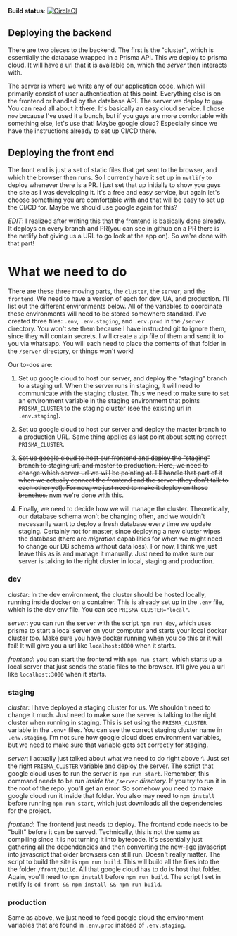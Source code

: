 __Build status__: [![CircleCI](https://circleci.com/gh/kristojorg/snapsend/tree/master.svg?style=svg)](https://circleci.com/gh/kristojorg/snapsend/tree/master)


## Deploying the backend

There are two pieces to the backend. The first is the "cluster", which is essentially the database wrapped in a Prisma API. This we deploy to prisma cloud. It will have a url that it is available on, which the _server_ then interacts with. 

The server is where we write any of our application code, which will primarily consist of user authentication at this point. Everything else is on the frontend or handled by the database API. The server we deploy to [`now`](https://zeit.co/now). You can read all about it there. It's basically an easy cloud service. I chose `now` because I've used it a bunch, but if you guys are more comfortable with something else, let's use that! Maybe google cloud? Especially since we have the instructions already to set up CI/CD there. 

## Deploying the front end

The front end is just a set of static files that get sent to the browser, and which the browser then runs. So I currently have it set up in `netlify` to deploy whenever there is a PR. I just set that up initially to show you guys the site as I was developing it. It's a free and easy service, but again let's choose something you are comfortable with and that will be easy to set up the CI/CD for. Maybe we should use google again for this? 

_EDIT_: I realized after writing this that the frontend is basically done already. It deploys on every branch and PR(you can see in github on a PR there is the netlify bot giving us a URL to go look at the app on). So we're done with that part!


# What we need to do

There are these three moving parts, the `cluster`, the `server`, and the `frontend`. We need to have a version of each for dev, UA, and production. I'll list out the different environments below. All of the variables to coordinate these environments will need to be stored somewhere standard. I've created three files: `.env`, `.env.staging`, and `.env.prod` in the `/server` directory. You won't see them because I have instructed git to ignore them, since they will contain secrets. I will create a zip file of them and send it to you via whatsapp. You will each need to place the contents of that folder in the `/server` directory, or things won't work!

Our to-dos are:

1. Set up google cloud to host our server, and deploy the "staging" branch to a staging url. When the server runs in staging, it will need to communicate with the staging cluster. Thus we need to make sure to set an environment variable in the staging environment that points `PRISMA_CLUSTER` to the staging cluster (see the existing url in `.env.staging`). 

2. Set up google cloud to host our server and deploy the master branch to a production URL. Same thing applies as last point about setting correct `PRISMA_CLUSTER`. 

3. ~~Set up google cloud to host our frontend and deploy the "staging" branch to staging url, and master to production. Here, we need to change which server url we will be pointing at. I'll handle that part of it when we actually connect the frontend and the server (they don't talk to each other yet). For now, we just need to make it deploy on those branches.~~ nvm we're done with this. 

4. Finally, we need to decide how we will manage the cluster. Theoretically, our database schema won't be changing often, and we wouldn't necessarily want to deploy a fresh database every time we update staging. Certainly not for master, since deploying a new cluster wipes the database (there are *migration* capabilities for when we might need to change our DB schema without data loss). For now, I think we just leave this as is and manage it manually. Just need to make sure our server is talking to the right cluster in local, staging and production. 


### dev

*cluster*: In the dev environment, the cluster should be hosted locally, running inside docker on a container. This is already set up in the `.env` file, which is the dev env file. You can see `PRISMA_CLUSTER="local"`. 

*server*: you can run the server with the script `npm run dev`, which uses prisma to start a local server on your computer and starts your local docker cluster too. Make sure you have docker running when you do this or it will fail! It will give you a url like `localhost:8000` when it starts. 

*frontend*: you can start the frontend with `npm run start`, which starts up a local server that just sends the static files to the browser. It'll give you a url like `localhost:3000` when it starts. 

### staging

*cluster*: I have deployed a staging cluster for us. We shouldn't need to change it much. Just need to make sure the server is talking to the right cluster when running in staging. This is set using the `PRISMA_CLUSTER` variable in the `.env*` files. You can see the correct staging cluster name in `.env.staging`. I'm not sure how google cloud does environment variables, but we need to make sure that variable gets set correctly for staging. 

*server*: I actually just talked about what we need to do right above ^. Just set the right `PRISMA_CLUSTER` variable and deploy the server. The script that google cloud uses to run the server is `npm run start`. Remember, this command needs to be run *inside the `/server` directory*. If you try to run it in the root of the repo, you'll get an error. So somehow you need to make google cloud run it inside that folder. You also may need to `npm install` before running `npm run start`, which just downloads all the dependencies for the project.

*frontend*: The frontend just needs to deploy. The frontend code needs to be "built" before it can be served. Technically, this is not the same as compiling since it is not turning it into bytecode. It's essentially just gathering all the dependencies and then converting the new-age javascript into javascript that older browsers can still run. Doesn't really matter. The script to build the site is `npm run build`. This will build all the files into the the folder `/front/build`. All that google cloud has to do is host that folder. Again, you'll need to `npm install` before `npm run build`. The script I set in netlify is `cd front && npm install && npm run build`.

### production

Same as above, we just need to feed google cloud the environment variables that are found in `.env.prod` instead of `.env.staging`. 

